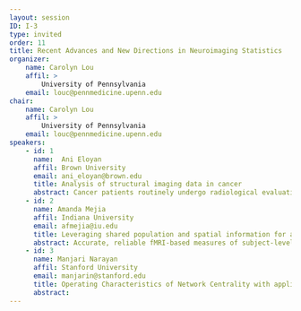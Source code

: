 ```yaml
---
layout: session
ID: I-3
type: invited
order: 11
title: Recent Advances and New Directions in Neuroimaging Statistics
organizer:
    name: Carolyn Lou
    affil: > 
        University of Pennsylvania
    email: louc@pennmedicine.upenn.edu
chair:
    name: Carolyn Lou
    affil: > 
        University of Pennsylvania
    email: louc@pennmedicine.upenn.edu
speakers:
    - id: 1
      name:  Ani Eloyan
      affil: Brown University
      email: ani_eloyan@brown.edu
      title: Analysis of structural imaging data in cancer
      abstract: Cancer patients routinely undergo radiological evaluations when images of various modalities including computed tomography, positron emission tomography, and magnetic resonance images are collected for diagnosis and for evaluation of disease progression. Tumor characteristics, often referred to as measures of "tumor heterogeneity", can be computed using these clinical images and used as predictors of disease progression and patient survival. Several approaches to quantifying tumor heterogeneity have been proposed including simple intensity histogram-based measures, metrics attempting to quantify average distance from a homogeneous surface, and texture analysis-based methods. I will present a statistical framework for estimating tumor heterogeneity using clustering methods taking into account the topology of the tumors. The proposed approach incorporates the spatial structure of the tumor image using neighborhood summary measures. In addition, I will describe a principal manifold estimation approach for estimating the surface of cancer tumors using a smooth surface.
    - id: 2
      name: Amanda Mejia
      affil: Indiana University
      email: afmejia@iu.edu
      title: Leveraging shared population and spatial information for accurate estimation of subject-level brain networks
      abstract: Accurate, reliable fMRI-based measures of subject-level brain organization and connectivity are needed to advance fMRI-based research. Such insights would allow researchers to deepen understanding of disease, disorders, development and aging; to build imaging biomarkers; and to impact clinical care. A common approach used to estimate spatial functional brain organization and functional connectivity is independent component analysis (ICA). Unfortunately, the low signal-to-noise ratio of fMRI data makes accurate ICA estimation challenging. The existence of big fMRI datasets provides an opportunity to establish computationally advantageous empirical prior distributions for use in Bayesian models. Additionally, recent advances in spatial and Bayesian statistics now make it possible to leverage information shared across the brain. Spatial template ICA leverages spatial and population information to perform ICA reliably in individual subjects.  Through simulations and a reliability study employing the Human Connectome Project, we find that this framework has high estimation efficiency and power. We also present an application to a study of the effects of psilocybin (a prodrug compound found in mushrooms) to thalamic organization and connectivity.  Spatial template ICA is implemented in the R package templateICAr.
    - id: 3
      name: Manjari Narayan
      affil: Stanford University
      email: manjarin@stanford.edu
      title: Operating Characteristics of Network Centrality with applications to Network Neuroscience
      abstract: 
---
```

